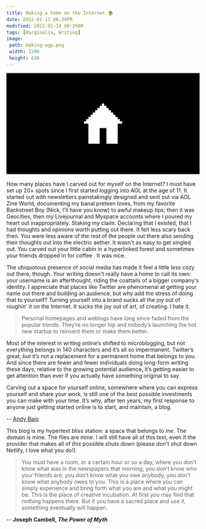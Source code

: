 ```yaml
---
title: Making a home on the Internet 🏠
date: 2022-01-13 @6:34PM
modified: 2022-01-14 @9:29AM
tags: [Marginalia, Writing]
image:
 path: making-ogp.png
 width: 1200
 height: 630
---
```


![A minimalist white icon depicting a house on a black background](making-a-home.png)

How many places have I carved out for myself on the Internet? I must have set up 20+ spots since I first started logging into AOL at the age of 11. It started out with newsletters painstakingly designed and sent out via AOL Zine World, documenting my banal preteen loves, from my favorite Backstreet Boy (Nick, I'll have you know) to awful makeup tips; then it was Geocities, then my Livejournal and Myspace accounts where I poured my heart out inappropriately. Staking my claim. Declaring that I existed, that I had thoughts and opinions worth putting out there. It felt less scary back then. You were less aware of the rest of the people out there also sending their thoughts out into the electric aether. It wasn't as easy to get singled out. You carved out your little cabin in a hyperlinked forest and sometimes your friends dropped in for coffee . It was nice.

The ubiquotous presence of social media has made it feel a little less cozy out there, though. Your writing doesn't really have a home to call its own: your username is an afterthought, riding the coattails of a bigger company's identity. I appreciate that places like Twitter are phenomenal at getting your name out there and building an audience, but why add the stress of doing that to yourself? Turning yourself into a brand sucks all the joy out of roughin' it on the Internet. It sucks the joy out of art, of creating. I hate it.

> Personal homepages and weblogs have long since faded from the popular trends. They’re no longer hip and nobody’s launching the hot new startup to reinvent them or make them better.  
>
Most of the interest in writing online’s shifted to microblogging, but not everything belongs in 140 characters and it’s all so impermanent. Twitter’s great, but it’s not a replacement for a permanent home that belongs to you.
And since there are fewer and fewer individuals doing long-form writing these days, relative to the growing potential audience, it’s getting easier to get attention than ever if you actually have something original to say. 
> 
Carving out a space for yourself online, somewhere where you can express yourself and share your work, is still one of the best possible investments you can make with your time. It’s why, after ten years, my first response to anyone just getting started online is to start, and maintain, a blog. 
>
-- [Andy Baio](https://waxy.org/2012/04/happy_10th_birthday_waxy/)

This blog is my hypertext bliss station: a space that belongs to *me*. The domain is mine. The files are mine. I will still have all of this text, even if the provider that makes all of *this* possible shuts down (please don't shut down Netlify, I love what you do!).

> You must have a room, or a certain hour or so a day, where you don’t know what was in the newspapers that morning, you don’t know who your friends are, you don’t know what you owe anybody, you don’t know what anybody owes to you. This is a place where you can simply experience and bring forth what you are and what you might be. This is the place of creative incubation. At first you may find that nothing happens there. But if you have a sacred place and use it, something eventually will happen.
>
-- **Joseph Cambell, *The Power of Myth***